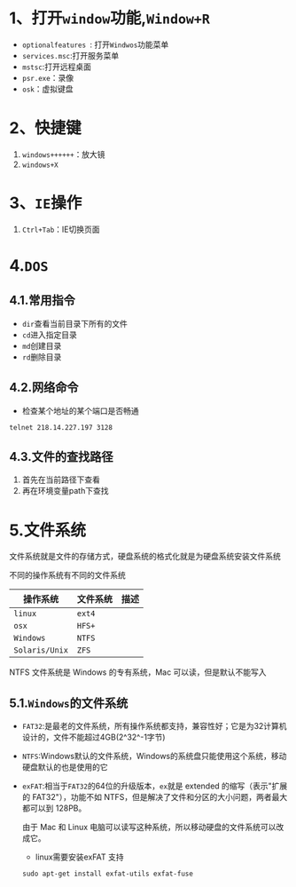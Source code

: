 # 1、打开`window`功能,`Window+R`

- `optionalfeatures `: 打开`Windwos`功能菜单
- `services.msc`:打开服务菜单
- `mstsc`:打开远程桌面
- `psr.exe`：录像
- `osk`：虚拟键盘



# 2、快捷键

1. `windows++++++`：放大镜
2. `windows+X`



# 3、`IE`操作

1. `Ctrl+Tab`：IE切换页面



# 4.`DOS`

## 4.1.常用指令

- `dir`查看当前目录下所有的文件
- `cd`进入指定目录
- `md`创建目录
- `rd`删除目录

## 4.2.网络命令

- 检查某个地址的某个端口是否畅通

```dos
telnet 218.14.227.197 3128
```

## 4.3.文件的查找路径

1. 首先在当前路径下查看
2. 再在环境变量path下查找



# 5.文件系统

文件系统就是文件的存储方式，硬盘系统的格式化就是为硬盘系统安装文件系统

不同的操作系统有不同的文件系统

| 操作系统       | 文件系统 | 描述 |
| -------------- | -------- | ---- |
| `linux`        | `ext4`   |      |
| `osx`          | `HFS+`   |      |
| `Windows`      | `NTFS`   |      |
| `Solaris/Unix` | `ZFS`    |      |

NTFS 文件系统是 Windows 的专有系统，Mac 可以读，但是默认不能写入

## 5.1.`Windows`的文件系统

- `FAT32`:是最老的文件系统，所有操作系统都支持，兼容性好；它是为32计算机设计的，文件不能超过4GB(2^32^-1字节)

- `NTFS`:Windows默认的文件系统，Windows的系统盘只能使用这个系统，移动硬盘默认的也是使用的它

- `exFAT`:相当于`FAT32`的64位的升级版本，`ex`就是 extended 的缩写（表示"扩展的 FAT32"），功能不如 NTFS，但是解决了文件和分区的大小问题，两者最大都可以到 128PB。

  由于 Mac 和 Linux 电脑可以读写这种系统，所以移动硬盘的文件系统可以改成它。

  - linux需要安装exFAT 支持

  ```shell
  sudo apt-get install exfat-utils exfat-fuse
  ```
